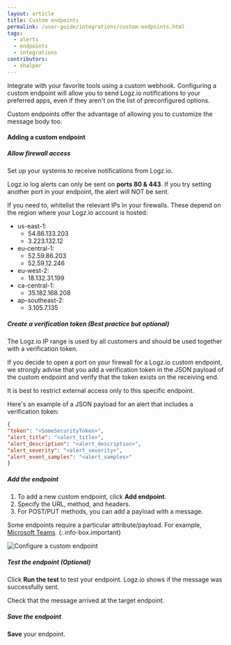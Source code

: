 ```yaml
---
layout: article
title: Custom endpoints
permalink: /user-guide/integrations/custom-endpoints.html
tags:
  - alerts
  - endpoints
  - integrations
contributors:
  - shalper
---
```


Integrate with your favorite tools using a custom webhook. Configuring a custom endpoint will allow you to send Logz.io notifications to your preferred apps,
even if they aren't on the list of preconfigured options.

Custom endpoints offer the advantage
of allowing you to customize the message body too.

#### Adding a custom endpoint

<div class="tasklist">

##### Allow firewall access

Set up your systems to receive notifications from Logz.io.

Logz.io log alerts can only be sent on **ports 80 & 443**. If you try setting another port in your endpoint, the alert will NOT be sent.

If you need to, whitelist the relevant IPs in your firewalls. These depend on the region where your Logz.io account is hosted:


* us-east-1:
  * 54.86.133.203
  *	3.223.132.12
* eu-central-1:
  * 52.59.86.203
  * 52.59.12.246
* eu-west-2:
  * 18.132.31.199
* ca-central-1:
  * 35.182.168.208
* ap-southeast-2:
  * 3.105.7.135


##### Create a verification token (_Best practice but optional_)

The Logz.io IP range is used by all customers and should be used together with a verification token.

If you decide to open a port on your firewall for a Logz.io custom endpoint, we strongly advise that you add a verification token in the JSON payload of the custom endpoint and verify that the token exists on the receiving end.


It is best to restrict external access only to this specific endpoint.

Here's an example of a JSON payload for an alert that includes a verification token:

```json
{
"token": "<SomeSecurityToken>",
"alert_title": "<alert_title>",
"alert_description": "<alert_description>",
"alert_severity": "<alert_severity>",
"alert_event_samples": "<alert_samples>"
}
```



##### Add the endpoint

1. To add a new custom endpoint, click **Add endpoint**.
2. Specify the URL, method, and headers.
3. For POST/PUT methods, you can add a payload with a message.

Some endpoints require a particular attribute/payload. For example, [Microsoft Teams](/user-guide/integrations/ms-teams.html#add-your-payload).
{:.info-box.important}


![Configure a custom endpoint](https://dytvr9ot2sszz.cloudfront.net/logz-docs/notification-endpoints/custom-endpoint-POST.png)


##### Test the endpoint (_Optional_)

Click **Run the test** to test your endpoint.
Logz.io shows if the message was successfully sent.

Check that the message arrived at the target endpoint.

##### Save the endpoint

**Save** your endpoint.


</div>